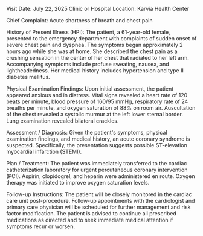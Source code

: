  Visit Date: July 22, 2025
Clinic or Hospital Location: Karvia Health Center

Chief Complaint: Acute shortness of breath and chest pain

History of Present Illness (HPI): The patient, a 61-year-old female, presented to the emergency department with complaints of sudden onset of severe chest pain and dyspnea. The symptoms began approximately 2 hours ago while she was at home. She described the chest pain as a crushing sensation in the center of her chest that radiated to her left arm. Accompanying symptoms include profuse sweating, nausea, and lightheadedness. Her medical history includes hypertension and type II diabetes mellitus.

Physical Examination Findings: Upon initial assessment, the patient appeared anxious and in distress. Vital signs revealed a heart rate of 120 beats per minute, blood pressure of 160/95 mmHg, respiratory rate of 24 breaths per minute, and oxygen saturation of 88% on room air. Auscultation of the chest revealed a systolic murmur at the left lower sternal border. Lung examination revealed bilateral crackles.

Assessment / Diagnosis: Given the patient's symptoms, physical examination findings, and medical history, an acute coronary syndrome is suspected. Specifically, the presentation suggests possible ST-elevation myocardial infarction (STEMI).

Plan / Treatment: The patient was immediately transferred to the cardiac catheterization laboratory for urgent percutaneous coronary intervention (PCI). Aspirin, clopidogrel, and heparin were administered en route. Oxygen therapy was initiated to improve oxygen saturation levels.

Follow-up Instructions: The patient will be closely monitored in the cardiac care unit post-procedure. Follow-up appointments with the cardiologist and primary care physician will be scheduled for further management and risk factor modification. The patient is advised to continue all prescribed medications as directed and to seek immediate medical attention if symptoms recur or worsen.